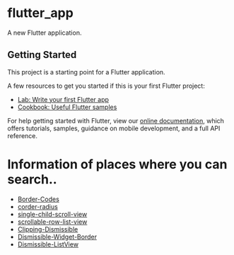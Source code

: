 # flutter_app

A new Flutter application.

## Getting Started

This project is a starting point for a Flutter application.

A few resources to get you started if this is your first Flutter project:

- [Lab: Write your first Flutter app](https://flutter.dev/docs/get-started/codelab)
- [Cookbook: Useful Flutter samples](https://flutter.dev/docs/cookbook)

For help getting started with Flutter, view our
[online documentation](https://flutter.dev/docs), which offers tutorials,
samples, guidance on mobile development, and a full API reference.


# Information of places where you can search..

- [Border-Codes](https://stackoverflow.com/questions/58350235/add-border-to-a-container-with-borderradius-in-flutter)
- [corder-radius](https://stackoverflow.com/questions/50008737/flutter-corner-radius-with-transparent-background)
- [single-child-scroll-view](https://stackoverflow.com/questions/56131101/how-to-place-a-listview-inside-a-singlechildscrollview-but-prevent-them-from-scr)
- [scrollable-row-list-view](https://stackoverflow.com/questions/50762079/flutter-listview-scrollable-row)
- [Clipping-Dismissible](https://github.com/flutter/flutter/issues/56812)
- [Dismissible-Widget-Border](https://stackoverflow.com/questions/57542470/how-to-fix-this-dismissible-widget-border)
- [Dismissible-ListView](https://medium.com/@maffan/how-to-make-a-dismissible-listview-in-flutter-a9f730a751be)

